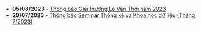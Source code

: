  - **05/08/2023** - [Thông báo Giải thưởng Lê Văn Thới năm 2023](https://math.hcmus.edu.vn//tin-tức/tin-nghiên-cứu/779-thông-báo-giải-thưởng-lê-văn-thới-năm-2023)
 - **20/07/2023** - [Thông báo Seminar Thống kê và Khoa học dữ liệu (Tháng 7/2023)](https://math.hcmus.edu.vn//tin-tức/tin-nghiên-cứu/778-seminar_probastat_0723)
